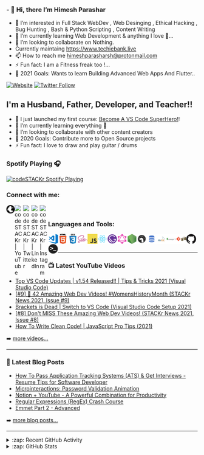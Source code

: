 ### - 👋 Hi, there I’m Himesh Parashar
- 👀 I’m interested in Full Stack WebDev , Web Desinging , Ethical Hacking , Bug Hunting , Bash & Python Scripting , Content Writing
- 🌱 I’m currently learning Web Development & anything I love 🤣...
- 💞️ I’m looking to collaborate on Nothing.
- Currently maintaing https://www.techiebank.live
- 📫 How to reach me himeshparasharsh@protonmail.com
-  ⚡ Fun fact: I am a Fitness freak too !...
 - 🥅 2021 Goals: Wants to learn Building Advanced Web Apps And Flutter..
<!---
himeshparashar/himeshparashar is a ✨ special ✨ repository because its `README.md` (this file) appears on your GitHub profile.
You can click the Preview link to take a look at your changes.
--->




[![Website](https://img.shields.io/website?label=TechieBank&style=for-the-badge&url=https%3A%2F%2Fcodestackr.com)](https://www.techiebank.live)
[![Twitter Follow](https://img.shields.io/twitter/follow/codeSTACKr?color=1DA1F2&logo=twitter&style=for-the-badge)](https://twitter.com/intent/follow?original_referer=https%3A%2F%2Fgithub.com%2FcodeSTACKr&screen_name=codeSTACKr)

## I'm a Husband, Father, Developer, and Teacher!!

- 🔭 I just launched my first course: [Become A VS Code SuperHero!][course]!
- 🌱 I’m currently learning everything 🤣
- 👯 I’m looking to collaborate with other content creators
- 🥅 2020 Goals: Contribute more to Open Source projects
- ⚡ Fun fact: I love to draw and play guitar / drums

### Spotify Playing 🎧

[<img src="https://now-playing-codestackr.vercel.app/api/spotify-playing" alt="codeSTACKr Spotify Playing" width="350" />](https://open.spotify.com/user/swyqyimdc12jajde4vpwd2x1b)

### Connect with me:

[<img align="left" alt="codeSTACKr.com" width="22px" src="https://raw.githubusercontent.com/iconic/open-iconic/master/svg/globe.svg" />][website]
[<img align="left" alt="codeSTACKr | YouTube" width="22px" src="https://cdn.jsdelivr.net/npm/simple-icons@v3/icons/youtube.svg" />][youtube]
[<img align="left" alt="codeSTACKr | Twitter" width="22px" src="https://cdn.jsdelivr.net/npm/simple-icons@v3/icons/twitter.svg" />][twitter]
[<img align="left" alt="codeSTACKr | LinkedIn" width="22px" src="https://cdn.jsdelivr.net/npm/simple-icons@v3/icons/linkedin.svg" />][linkedin]
[<img align="left" alt="codeSTACKr | Instagram" width="22px" src="https://cdn.jsdelivr.net/npm/simple-icons@v3/icons/instagram.svg" />][instagram]

<br />

### Languages and Tools:

[<img align="left" alt="Visual Studio Code" width="26px" src="https://raw.githubusercontent.com/github/explore/80688e429a7d4ef2fca1e82350fe8e3517d3494d/topics/visual-studio-code/visual-studio-code.png" />][webdevplaylist]
[<img align="left" alt="HTML5" width="26px" src="https://raw.githubusercontent.com/github/explore/80688e429a7d4ef2fca1e82350fe8e3517d3494d/topics/html/html.png" />][webdevplaylist]
[<img align="left" alt="CSS3" width="26px" src="https://raw.githubusercontent.com/github/explore/80688e429a7d4ef2fca1e82350fe8e3517d3494d/topics/css/css.png" />][cssplaylist]
[<img align="left" alt="Sass" width="26px" src="https://raw.githubusercontent.com/github/explore/80688e429a7d4ef2fca1e82350fe8e3517d3494d/topics/sass/sass.png" />][cssplaylist]
[<img align="left" alt="JavaScript" width="26px" src="https://raw.githubusercontent.com/github/explore/80688e429a7d4ef2fca1e82350fe8e3517d3494d/topics/javascript/javascript.png" />][jsplaylist]
[<img align="left" alt="React" width="26px" src="https://raw.githubusercontent.com/github/explore/80688e429a7d4ef2fca1e82350fe8e3517d3494d/topics/react/react.png" />][reactplaylist]
[<img align="left" alt="Gatsby" width="26px" src="https://raw.githubusercontent.com/github/explore/e94815998e4e0713912fed477a1f346ec04c3da2/topics/gatsby/gatsby.png" />][webdevplaylist]
[<img align="left" alt="GraphQL" width="26px" src="https://raw.githubusercontent.com/github/explore/80688e429a7d4ef2fca1e82350fe8e3517d3494d/topics/graphql/graphql.png" />][webdevplaylist]
[<img align="left" alt="Node.js" width="26px" src="https://raw.githubusercontent.com/github/explore/80688e429a7d4ef2fca1e82350fe8e3517d3494d/topics/nodejs/nodejs.png" />][webdevplaylist]
[<img align="left" alt="Deno" width="26px" src="https://raw.githubusercontent.com/github/explore/361e2821e2dea67711cde99c9c40ed357061cf27/topics/deno/deno.png" />][webdevplaylist]
[<img align="left" alt="SQL" width="26px" src="https://raw.githubusercontent.com/github/explore/80688e429a7d4ef2fca1e82350fe8e3517d3494d/topics/sql/sql.png" />][webdevplaylist]
[<img align="left" alt="MySQL" width="26px" src="https://raw.githubusercontent.com/github/explore/80688e429a7d4ef2fca1e82350fe8e3517d3494d/topics/mysql/mysql.png" />][webdevplaylist]
[<img align="left" alt="MongoDB" width="26px" src="https://raw.githubusercontent.com/github/explore/80688e429a7d4ef2fca1e82350fe8e3517d3494d/topics/mongodb/mongodb.png" />][webdevplaylist]
[<img align="left" alt="Git" width="26px" src="https://raw.githubusercontent.com/github/explore/80688e429a7d4ef2fca1e82350fe8e3517d3494d/topics/git/git.png" />][webdevplaylist]
[<img align="left" alt="GitHub" width="26px" src="https://raw.githubusercontent.com/github/explore/78df643247d429f6cc873026c0622819ad797942/topics/github/github.png" />][webdevplaylist]
[<img align="left" alt="Terminal" width="26px" src="https://raw.githubusercontent.com/github/explore/80688e429a7d4ef2fca1e82350fe8e3517d3494d/topics/terminal/terminal.png" />][webdevplaylist]

<br />
<br />

---

### 📺 Latest YouTube Videos

<!-- YOUTUBE:START -->
- [Top VS Code Updates | v1.54 Released!! | Tips & Tricks 2021 (Visual Studio Code)](https://www.youtube.com/watch?v=Qj6Jya9APiU)
- [[#9] 🤯 42 Amazing Web Dev Videos! #WomensHistoryMonth (STACKr News 2021, Issue #9)](https://www.youtube.com/watch?v=OSLyP8L0s_k)
- [Brackets is Dead | Switch to VS Code (Visual Studio Code Setup 2021)](https://www.youtube.com/watch?v=MQxLbUX5BFA)
- [[#8] Don't MISS These Amazing Web Dev Videos! (STACKr News 2021, Issue #8)](https://www.youtube.com/watch?v=tSSzfT5Txv8)
- [How To Write Clean Code! | JavaScript Pro Tips (2021)](https://www.youtube.com/watch?v=ZI3q-_vjSZE)
<!-- YOUTUBE:END -->

➡️ [more videos...](https://youtube.com/codestackr)

---

### 📕 Latest Blog Posts

<!-- BLOG-POST-LIST:START -->
- [How To Pass Application Tracking Systems (ATS) & Get Interviews - Resume Tips for Software Developer](https://dev.to/codestackr/how-to-pass-application-tracking-systems-ats-get-interviews-resume-tips-for-software-developer-4bmo)
- [Microinteractions: Password Validation Animation](https://dev.to/codestackr/microinteractions-password-validation-animation-5629)
- [Notion + YouTube - A Powerful Combination for Productivity](https://dev.to/codestackr/notion-youtube-a-powerful-combination-for-productivity-1def)
- [Regular Expressions (RegEx) Crash Course](https://dev.to/codestackr/regular-expressions-regex-crash-course-248n)
- [Emmet Part 2 - Advanced](https://dev.to/codestackr/emmet-part-2-advanced-4c65)
<!-- BLOG-POST-LIST:END -->

➡️ [more blog posts...](https://codestackr.com)

---

<details>
  <summary>:zap: Recent GitHub Activity</summary>
  
<!--START_SECTION:activity-->
1. ❗️ Closed issue [#8](https://github.com/codeSTACKr/free-developer-resources/issues/8) in [codeSTACKr/free-developer-resources](https://github.com/codeSTACKr/free-developer-resources)
2. 🗣 Commented on [#8](https://github.com/codeSTACKr/free-developer-resources/issues/8) in [codeSTACKr/free-developer-resources](https://github.com/codeSTACKr/free-developer-resources)
3. 🗣 Commented on [#7](https://github.com/codeSTACKr/free-developer-resources/issues/7) in [codeSTACKr/free-developer-resources](https://github.com/codeSTACKr/free-developer-resources)
4. 🎉 Merged PR [#7](https://github.com/codeSTACKr/free-developer-resources/pull/7) in [codeSTACKr/free-developer-resources](https://github.com/codeSTACKr/free-developer-resources)
5. 🗣 Commented on [#3](https://github.com/codeSTACKr/codestackr-vscode-theme/issues/3) in [codeSTACKr/codestackr-vscode-theme](https://github.com/codeSTACKr/codestackr-vscode-theme)
<!--END_SECTION:activity-->

</details>

<details>
  <summary>:zap: GitHub Stats</summary>

  <img align="left" alt="codeSTACKr's GitHub Stats" src="https://github-readme-stats.codestackr.vercel.app/api?username=codeSTACKr&show_icons=true&hide_border=true" />

</details>

[website]: https://codeSTACKr.com
[course]: http://vsCodeHero.com
[twitter]: https://twitter.com/codeSTACKr
[youtube]: https://youtube.com/codeSTACKr
[instagram]: https://instagram.com/codeSTACKr
[linkedin]: https://linkedin.com/in/codeSTACKr
[webdevplaylist]: https://www.youtube.com/playlist?list=PLkwxH9e_vrAJ0WbEsFA9W3I1W-g_BTsbt
[jsplaylist]: https://www.youtube.com/playlist?list=PLkwxH9e_vrALRJKu7wfXby3MKeflhTu6B
[cssplaylist]: https://www.youtube.com/playlist?list=PLkwxH9e_vrALSdvZuEh6gqQdmDoDIoqz4
[reactplaylist]: https://www.youtube.com/playlist?list=PLkwxH9e_vrAK4TdffpxKY3QGyHCpxFcQ0

